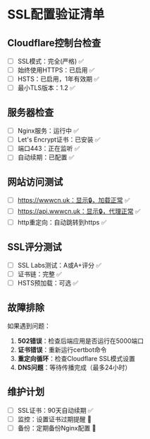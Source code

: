 # SSL配置验证清单

## Cloudflare控制台检查
- [ ] SSL模式：完全(严格) ✅
- [ ] 始终使用HTTPS：已启用 ✅
- [ ] HSTS：已启用，1年有效期 ✅
- [ ] 最小TLS版本：1.2 ✅

## 服务器检查
- [ ] Nginx服务：运行中 ✅
- [ ] Let's Encrypt证书：已安装 ✅
- [ ] 端口443：正在监听 ✅
- [ ] 自动续期：已配置 ✅

## 网站访问测试
- [ ] https://wwwcn.uk：显示🔒，加载正常 ✅
- [ ] https://api.wwwcn.uk：显示🔒，代理正常 ✅
- [ ] http重定向：自动跳转到https ✅

## SSL评分测试
- [ ] SSL Labs测试：A或A+评分 ✅
- [ ] 证书链：完整 ✅
- [ ] HSTS预加载：可选 ✅

## 故障排除
如果遇到问题：

1. **502错误**：检查后端应用是否运行在5000端口
2. **证书错误**：重新运行certbot命令
3. **重定向循环**：检查Cloudflare SSL模式设置
4. **DNS问题**：等待传播完成（最多24小时）

## 维护计划
- [ ] SSL证书：90天自动续期 ✅
- [ ] 监控：设置证书过期提醒 📅
- [ ] 备份：定期备份Nginx配置 📅